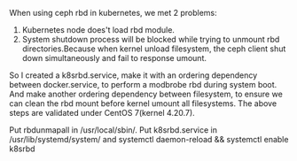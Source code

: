 When using ceph rbd in kubernetes, we met 2 problems:
1. Kubernetes node does't load rbd module.
2. System shutdown process will be blocked while trying to unmount rbd directories.Because when kernel unload filesystem, the ceph client shut down simultaneously and fail to response umount.
 
So I created a k8srbd.service, make it with an ordering dependency between docker.service, to perform a modbrobe rbd during system boot.
And make another ordering dependency between filesystem, to ensure we can clean the rbd mount before kernel umount all filesystems.
The above steps are validated under CentOS 7(kernel 4.20.7).

Put rbdunmapall in /usr/local/sbin/.
Put k8srbd.service in /usr/lib/systemd/system/ and systemctl daemon-reload && systemctl enable k8srbd
